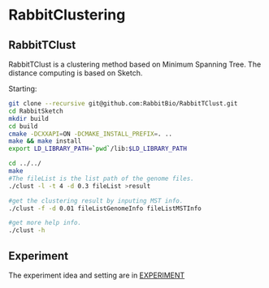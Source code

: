 # RabbitClustering

## RabbitTClust
RabbitTClust is a clustering method based on Minimum Spanning Tree. The distance computing is based on Sketch.

Starting:
```bash
git clone --recursive git@github.com:RabbitBio/RabbitTClust.git
cd RabbitSketch
mkdir build
cd build 
cmake -DCXXAPI=ON -DCMAKE_INSTALL_PREFIX=. ..
make && make install
export LD_LIBRARY_PATH=`pwd`/lib:$LD_LIBRARY_PATH

cd ../../
make 
#The fileList is the list path of the genome files.
./clust -l -t 4 -d 0.3 fileList >result

#get the clustering result by inputing MST info.
./clust -f -d 0.01 fileListGenomeInfo fileListMSTInfo

#get more help info.
./clust -h

```

## Experiment
The experiment idea and setting are in [EXPERIMENT](./experiment.md)
